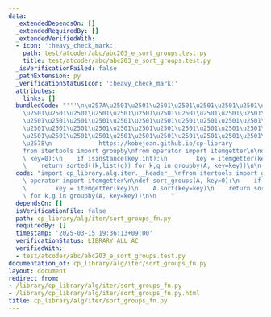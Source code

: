 ```yaml
---
data:
  _extendedDependsOn: []
  _extendedRequiredBy: []
  _extendedVerifiedWith:
  - icon: ':heavy_check_mark:'
    path: test/atcoder/abc/abc203_e_sort_groups.test.py
    title: test/atcoder/abc/abc203_e_sort_groups.test.py
  _isVerificationFailed: false
  _pathExtension: py
  _verificationStatusIcon: ':heavy_check_mark:'
  attributes:
    links: []
  bundledCode: "'''\n\u257A\u2501\u2501\u2501\u2501\u2501\u2501\u2501\u2501\u2501\u2501\
    \u2501\u2501\u2501\u2501\u2501\u2501\u2501\u2501\u2501\u2501\u2501\u2501\u2501\
    \u2501\u2501\u2501\u2501\u2501\u2501\u2501\u2501\u2501\u2501\u2501\u2501\u2501\
    \u2501\u2501\u2501\u2501\u2501\u2501\u2501\u2501\u2501\u2501\u2501\u2501\u2501\
    \u2501\u2501\u2501\u2501\u2501\u2501\u2501\u2501\u2501\u2501\u2501\u2501\u2501\
    \u2578\n             https://kobejean.github.io/cp-library               \n'''\n\
    from itertools import groupby\nfrom operator import itemgetter\n\ndef sort_groups(A,\
    \ key=0):\n    if isinstance(key,int):\n        key = itemgetter(key)\n    A.sort(key=key)\n\
    \    return sorted((k,list(g)) for k,g in groupby(A, key=key))\n\n    \n"
  code: "import cp_library.alg.iter.__header__\nfrom itertools import groupby\nfrom\
    \ operator import itemgetter\n\ndef sort_groups(A, key=0):\n    if isinstance(key,int):\n\
    \        key = itemgetter(key)\n    A.sort(key=key)\n    return sorted((k,list(g))\
    \ for k,g in groupby(A, key=key))\n\n    "
  dependsOn: []
  isVerificationFile: false
  path: cp_library/alg/iter/sort_groups_fn.py
  requiredBy: []
  timestamp: '2025-03-15 19:36:13+09:00'
  verificationStatus: LIBRARY_ALL_AC
  verifiedWith:
  - test/atcoder/abc/abc203_e_sort_groups.test.py
documentation_of: cp_library/alg/iter/sort_groups_fn.py
layout: document
redirect_from:
- /library/cp_library/alg/iter/sort_groups_fn.py
- /library/cp_library/alg/iter/sort_groups_fn.py.html
title: cp_library/alg/iter/sort_groups_fn.py
---
```

